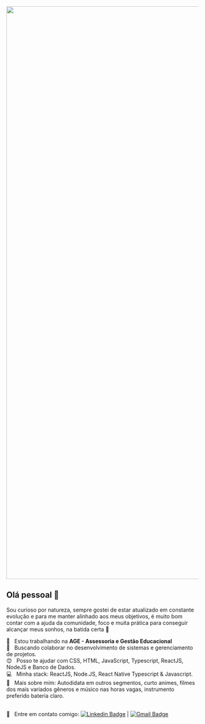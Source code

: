 <img width="1500" src="https://github.com/eloilsondosanjos/banner/blob/master/GitHub2.gif?raw=true">

## Olá pessoal :wave:

Sou curioso por natureza, sempre gostei de estar atualizado em constante evolução e para me manter alinhado aos meus objetivos, é muito bom contar com a ajuda da comunidade, foco e muita prática para conseguir alcançar meus sonhos, na batida certa 🥁


 :office:  &nbsp; Estou trabalhando na **AGE - Assessoria e Gestão Educacional**
 <br/> :purple_heart: &nbsp; Buscando colaborar no desenvolvimento de sistemas e gerenciamento de projetos.
 <br/> :blush: &nbsp; Posso te ajudar com CSS, HTML, JavaScript, Typescript, ReactJS, NodeJS e Banco de Dados.
 <br/> :computer: &nbsp; Minha stack: ReactJS, Node.JS, React Native Typescript & Javascript.
 <br/> 💬  &nbsp; Mais sobre mim: Autodidata em outros segmentos, curto animes, filmes dos mais variados gêneros e músico nas horas vagas, instrumento preferido bateria claro.
 
 <br/> :e-mail: &nbsp; Entre em contato comigo: [![Linkedin Badge](https://img.shields.io/badge/-EloilsondosAnjos-blue?style=flat-square&logo=Linkedin&logoColor=white&link=www.linkedin.com/in/eloilsondosanjosrocha/)](www.linkedin.com/in/eloilsondosanjosrocha/) 
| 
[![Gmail Badge](https://img.shields.io/badge/-eloilson.ageedu@gmail.com-c14438?style=flat-square&logo=Gmail&logoColor=white&link=mailto:eloilson.ageedu@gmail.com)](mailto:eloilson.ageedu@gmail.com)
